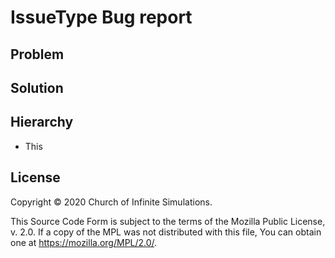 # IssueType Bug report

## Problem



## Solution



## Hierarchy

* This

## License

Copyright © 2020 Church of Infinite Simulations.

This Source Code Form is subject to the terms of the Mozilla Public License, v. 2.0. If a copy of the MPL was not distributed with this file, You can obtain one at <https://mozilla.org/MPL/2.0/>.
